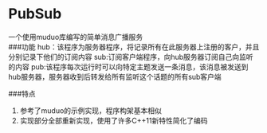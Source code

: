 # PubSub
一个使用muduo库编写的简单消息广播服务   
###功能
hub：该程序为服务器程序，将记录所有在此服务器上注册的客户，并且分别记录下他们的订阅内容
sub:订阅客户端程序，向hub服务器订阅自己向监听的内容
pub:该程序每次运行时可以向特定主题发送一条消息，该消息被发送到hub服务器，服务器收到后转发给所有监听这个话题的所有sub客户端

###特点
1. 参考了muduo的示例实现，程序构架基本相似
2. 实现部分全部重新实现，使用了许多C++11新特性简化了编码
